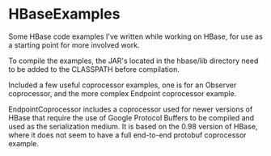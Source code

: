 HBaseExamples
==============

Some HBase code examples I've written while working on HBase, for use as a starting point for more involved work.

To compile the examples, the JAR's located in the hbase/lib directory need to be added to the CLASSPATH before
compilation.

Included a few useful coprocessor examples, one is for an Observer coprocessor, and the more complex
Endpoint coprocessor example.

EndpointCoprocessor includes a coprocessor used for newer versions of HBase that require the use of Google Protocol
Buffers to be compiled and used as the serialization medium.  It is based on the 0.98 version of HBase, where it does
not seem to have a full end-to-end protobuf coprocessor example.
